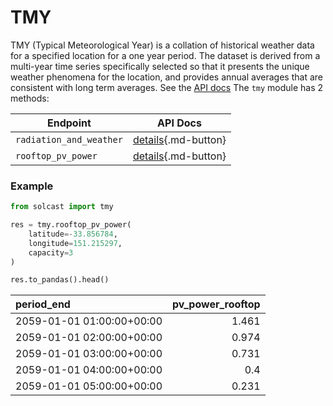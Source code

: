 # TMY

TMY (Typical Meteorological Year) is a collation of historical weather data for a specified location for a one year period. 
The dataset is derived from a multi-year time series specifically selected so that it presents the unique weather 
phenomena for the location, and provides annual averages that are consistent with long term averages.
See the [API docs](https://docs.solcast.com.au/#2144b738-a1f7-4647-9067-6e7f6eca32a8)
The `tmy` module has 2 methods:

| Endpoint                | API Docs                                                                                                                                            |
|-------------------------|-----------------------------------------------------------------------------------------------------------------------------------------------------|
| `radiation_and_weather` | [details](https://docs.solcast.com.au/?#e75039fa-86ec-43e4-99a3-389d3d7a4a99){.md-button}  |
| `rooftop_pv_power`      | [details](https://docs.solcast.com.au/?#d117fde9-e410-4df0-bd07-e6168efd23cf){.md-button}  |

### Example

```python
from solcast import tmy

res = tmy.rooftop_pv_power(
    latitude=-33.856784,
    longitude=151.215297,
    capacity=3
)

res.to_pandas().head()
``` 

| period_end                |   pv_power_rooftop |
|:--------------------------|-------------------:|
| 2059-01-01 01:00:00+00:00 |              1.461 |
| 2059-01-01 02:00:00+00:00 |              0.974 |
| 2059-01-01 03:00:00+00:00 |              0.731 |
| 2059-01-01 04:00:00+00:00 |              0.4   |
| 2059-01-01 05:00:00+00:00 |              0.231 |
